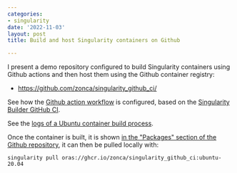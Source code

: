 ```yaml
---
categories:
- singularity
date: '2022-11-03'
layout: post
title: Build and host Singularity containers on Github

---
```


I present a demo repository configured to build Singularity containers using Github actions and then host them using the Github container registry:

* <https://github.com/zonca/singularity_github_ci/>

See how the [Github action workflow](https://github.com/zonca/singularity_github_ci/blob/main/.github/workflows/native-install.yml) is configured, based on the [Singularity Builder GitHub CI](https://github.com/singularityhub/github-ci).

See the [logs of a Ubuntu container build process](https://github.com/zonca/singularity_github_ci/runs/6718361783?check_suite_focus=true).

Once the container is built, it is shown [in the "Packages" section of the Github repository](https://github.com/zonca/singularity_github_ci/pkgs/container/singularity_github_ci), it can then be pulled locally with:

    singularity pull oras://ghcr.io/zonca/singularity_github_ci:ubuntu-20.04

